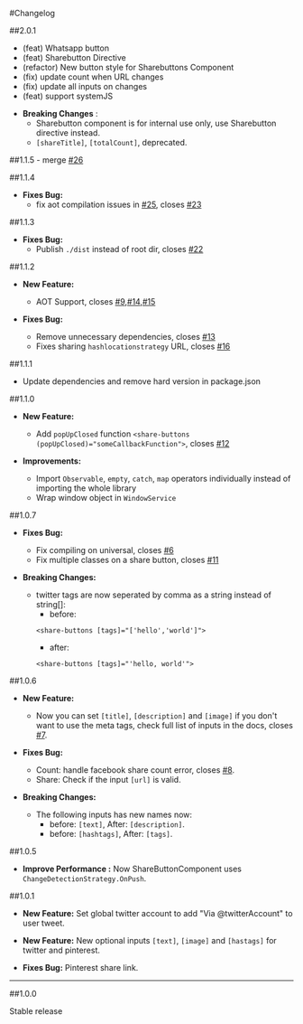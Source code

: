 #Changelog

##2.0.1

 - (feat) Whatsapp button
 - (feat) Sharebutton Directive
 - (refactor) New button style for Sharebuttons Component
 - (fix) update count when URL changes
 - (fix) update all inputs on changes 
 - (feat) support systemJS

* **Breaking Changes** :
    - Sharebutton component is for internal use only, use Sharebutton directive instead.
    - `[shareTitle]`, `[totalCount]`, deprecated.

##1.1.5
    - merge [#26](https://github.com/MurhafSousli/ng2-sharebuttons/pull/26)

##1.1.4
    
* **Fixes Bug:** 
    - fix aot compilation issues in [#25](https://github.com/MurhafSousli/ng2-sharebuttons/pull/25), closes [#23](https://github.com/MurhafSousli/ng2-sharebuttons/issues/23)

##1.1.3

* **Fixes Bug:** 
    - Publish `./dist` instead of root dir, closes [#22](https://github.com/MurhafSousli/ng2-sharebuttons/issues/22)

##1.1.2

* **New Feature:**

    - AOT Support, closes [#9](https://github.com/MurhafSousli/ng2-sharebuttons/issues/9),[#14](https://github.com/MurhafSousli/ng2-sharebuttons/issues/14),[#15](https://github.com/MurhafSousli/ng2-sharebuttons/issues/15)
    
* **Fixes Bug:** 

    - Remove unnecessary dependencies, closes [#13](https://github.com/MurhafSousli/ng2-sharebuttons/issues/13)
    - Fixes sharing `hashlocationstrategy` URL, closes [#16](https://github.com/MurhafSousli/ng2-sharebuttons/issues/16)

##1.1.1

* Update dependencies and remove hard version in package.json

##1.1.0

* **New Feature:**

    - Add `popUpClosed` function `<share-buttons (popUpClosed)="someCallbackFunction">`, closes [#12](https://github.com/MurhafSousli/ng2-sharebuttons/issues/12)

* **Improvements:**

    - Import `Observable`, `empty`, `catch`, `map` operators individually instead of importing the whole library
    - Wrap window object in `WindowService`

##1.0.7
   
* **Fixes Bug:** 

    - Fix compiling on universal, closes [#6](https://github.com/MurhafSousli/ng2-sharebuttons/issues/6)
    - Fix multiple classes on a share button, closes [#11](https://github.com/MurhafSousli/ng2-sharebuttons/issues/11)

* **Breaking Changes:**

    - twitter tags are now seperated by comma as a string instead of string[]:
        - before:
        ```
        <share-buttons [tags]="['hello','world']">
        ```
        - after:
        ```
        <share-buttons [tags]="'hello, world'">
        ```

##1.0.6

* **New Feature:** 

    - Now you can set `[title]`, `[description]` and `[image]` if you don't want to use the meta tags, check full list of inputs in the docs, closes [#7](https://github.com/MurhafSousli/ng2-sharebuttons/issues/7).

* **Fixes Bug:** 

    - Count: handle facebook share count error, closes [#8](https://github.com/MurhafSousli/ng2-sharebuttons/issues/8).
    - Share: Check if the input `[url]` is valid.

* **Breaking Changes:**

    - The following inputs has new names now:
        - before: `[text]`, After: `[description]`.
        - before: `[hashtags]`, After: `[tags]`.

##1.0.5

* **Improve Performance :** Now ShareButtonComponent uses `ChangeDetectionStrategy.OnPush`.

##1.0.1

* **New Feature:** Set global twitter account to add "Via @twitterAccount" to user tweet.  
* **New Feature:** New optional inputs `[text]`, `[image]` and `[hastags]` for twitter and pinterest.

* **Fixes Bug:** Pinterest share link. 

*** 

##1.0.0

Stable release